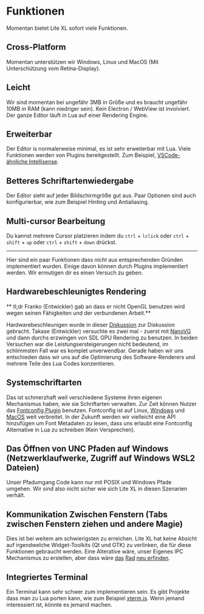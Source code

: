 # Funktionen
Momentan bietet Lite XL sofort viele Funktionen.

## Cross-Platform
Momentan unterstützen wir Windows, Linux und MacOS (Mit Unterschützung vom Retina-Display).

## Leicht
Wir sind momentan bei ungefähr 3MB in Größe und es braucht ungefähr 10MB in RAM (kann niedriger sein). Kein Electron / WebView ist involviert. Der ganze Editor läuft in Lua auf einer Rendering Engine.

## Erweiterbar
Der Editor is normalerweise minimal, es ist sehr erweiterbar mit Lua. Viele Funktionen werden von Plugins bereitgestellt. Zum Beispiel, [VSCode-ähnliche Intellisense](https://github.com/jgmdev/lite-xl-lsp).

## Betteres Schriftartenwiedergabe
Der Editor sieht auf jeder Bildschirmgröße gut aus. Paar Optionen sind auch konfigurierbar, wie zum Beispiel Hinting und Antialiasing.

## Multi-cursor Bearbeitung
Du kannst mehrere Cursor platzieren indem du `ctrl` + `lclick` oder `ctrl` + `shift` + `up` oder `ctrl` + `shift` + `down` drückst.

---


Hier sind ein paar Funktionen dass _nicht_ aus entsprechenden Gründen implementiert wurden.
Einige davon können durch Plugins implementiert werden.
Wir ermutigen dir es einen Versuch zu geben.

## Hardwarebeschleunigtes Rendering
** tl;dr Franko (Entwickler) gab an dass er nicht OpenGL benutzen wird wegen seinen Fähigkeiten und der verbundenen Arbeit.**

Hardwarebeschleunigen wurde in dieser [Diskussion](https://github.com/lite-xl/lite-xl/discussions/450) zur Diskussion gebracht.
Takase (Entwickler) versuchte es zwei mal - zuerst mit [NanoVG](https://github.com/inniyah/nanovg) und dann durchs erzwingen von SDL GPU Rendering zu benutzen.
In beiden Versuchen war die Leistungsersteigerungen nicht bedeutend, im schlimmsten Fall war es komplet unverwendbar.
Gerade haben wir uns entschieden dass wir uns auf die Optimierung des Software-Renderers und mehrere Teile des Lua Codes konzentieren.

## Systemschriftarten
Das ist schmerzhaft weil verschiedene Systeme ihren eigenen Mechanismus haben, wie sie Schriftarten verwalten.
Zur Zeit können Nutzer das [Fontconfig Plugin](https://github.com/lite-xl/lite-xl-plugins/blob/master/plugins/fontconfig.lua) benutzen.
Fontconfig ist auf Linux, [Windows](https://github.com/takase1121/mingw-w64-fontconfig) und [MacOS](https://formulae.brew.sh/formula/fontconfig) weit verbreitet.
In der Zukunft werden wir vielleicht eine API hinzufügen um Font Metadaten zu lesen, dass uns erlaubt eine Fontconfig Alternative in Lua zu schreiben (Kein Versprechen).

## Das Öffnen von UNC Pfaden auf Windows (Netzwerklaufwerke, Zugriff auf Windows WSL2 Dateien)
Unser Pfadumgang Code kann nur mit POSIX und Windows Pfade umgehen.
Wir sind also nicht sicher wie sich Lite XL in diesen Szenarien verhält.

## Kommunikation Zwischen Fenstern (Tabs zwischen Fenstern ziehen und andere Magie)
Dies ist bei weitem am schwierigsten zu erreichen.
Lite XL hat keine Absicht auf irgendwelche Widget-Toolkits (Qt und GTK) zu verlinken, die für diese Funktionen gebraucht werden.
Eine Alterative wäre, unser Eigenes IPC Mechanismus zu erstellen, aber dass wäre [das](https://en.wikipedia.org/wiki/Inter-Client_Communication_Conventions_Manual) [Rad](https://github.com/swaywm/wlroots) [neu erfinden](https://en.wikipedia.org/wiki/D-Bus).

## Integriertes Terminal
Ein Terminal kann sehr schwer zum implementieren sein.
Es gibt Projekte dass man zu Lua porten kann, wie zum Beispiel [xterm.js](https://xtermjs.org/).
Wenn jemand interessiert ist, könnte es jemand machen.
